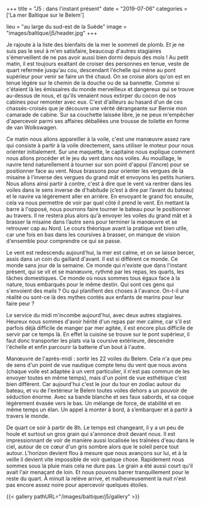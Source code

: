 +++
title = "J5 : dans l'instant présent"
date = "2019-07-06"
categories = ['La mer Baltique sur le Belem']

lieu = "au large du sud-est de la Suède"
image = "images/baltique/j5/header.jpg"
+++

Je rajoute à la liste des bienfaits de la mer le sommeil de plomb. Et je ne suis pas le seul à m'en satisfaire, beaucoup d'autres stagiaires s'émerveillent de ne pas avoir aussi bien dormi depuis des mois !
Au petit matin, il est toujours exaltant de croiser des personnes en tenue, veste de quart refermée jusqu'au cou, descendant l'échelle qui mène au pont supérieur pour venir se faire un thé chaud. On se croise alors qu'on est en tenue légère sur le chemin de la douche ou de sa bannette. Comme si c'étaient là les émissaires du monde merveilleux et dangereux qui se trouve au-dessus de nous, et qu'ils venaient nous extirper du cocon de nos cabines pour remonter avec eux.
C'est d'ailleurs au hasard d'un de ces chassés-croisés que je découvre une vérité dérangeante sur Bernie mon camarade de cabine. Sur sa couchette laissée libre, je ne peux m'empêcher d'apercevoir parmi ses affaires déballées une trousse de toilette en forme de van Wolkswagen.

Ce matin nous allons appareiller à la voile, c'est une manœuvre assez rare qui consiste à partir à la voile directement, sans utiliser le moteur pour nous orienter initialement. Sur une maquette, le capitaine nous explique comment nous allons procéder et le jeu du vent dans nos voiles.
Au mouillage, le navire tend naturellement à tourner sur son point d'appui (l’ancre) pour se positionner face au vent. Nous brassons pour orienter les vergues de la misaine à l'inverse des vergues du grand mât et envoyons les petits huniers. Nous allons ainsi partir à contre, c'est à dire que le vent va rentrer dans les voiles dans le sens inverse de d'habitude (c’est à dire par l’avant du bateau) et le navire va légèrement aller en arrière. En envoyant le grand foc ensuite, cela va nous permettre de voir par quel côté il prend le vent. En mettant la barre à l'opposé, nous pourrons faire tourner le bateau pour le positionner au travers. Il ne restera plus alors qu'à envoyer les voiles du grand mât et à brasser la misaine dans l’autre sens pour terminer la manœuvre et se retrouver cap au Nord.
Le cours théorique avant la pratique est bien utile, car une fois en bas dans les coursives à brasser, on manque de vision d'ensemble pour comprendre ce qui se passe.

Le vent est redescendu aujourd'hui, la mer est calme, et on se laisse bercer, assis dans un coin du gaillard d'avant. Il est si différent ce monde. Ce monde sans jour de la semaine. Ce monde qui n'existe que dans l'instant présent, qui se vit et se manœuvre, rythmé par les repas, les quarts, les tâches domestiques. Ce monde où nous sommes tous égaux face à la nature, tous embarqués pour le même destin. Qui sont ces gens qui s'envoient des mails ? Ou qui planifient des choses à l'avance. On-t-il une réalité ou sont-ce là des mythes contés aux enfants de marins pour leur faire peur ?

Le service du midi m'incombe aujourd'hui, avec deux autres stagiaires. Heureux nous sommes d'avoir hérité d'un repas par mer calme, car s'il est parfois déjà difficile de manger par mer agitée, il est encore plus difficile de servir par ce temps là. En effet la cuisine se trouve sur le pont supérieur, il faut donc transporter les plats via la coursive extérieure, descendre l'échelle et enfin parcourir la batterie d'un bout à l'autre.

Manœuvre de l'après-midi : sortir les 22 voiles du Belem. Cela n'a que peu de sens d'un point de vue nautique compte tenu du vent que nous avons (chaque voile est adaptée à un vent particulier, il n'est pas commun de les envoyer toutes en même temps), mais d'un point de vue esthétique c'est bien différent. Car aujourd'hui c'est le jour du tour en zodiac autour du bateau, et vu de l'extérieur le Belem toutes voiles dehors a un pouvoir de séduction énorme.
Avec sa bande blanche et ses faux sabords, et sa coque légèrement évasée vers le bas. Un mélange de force, de stabilité et en même temps un élan. Un appel à monter à bord, à s’embarquer et à partir à travers le monde.

De quart ce soir à partir de 8h. Le temps est changeant, il y a un peu de houle et surtout un gros grain qui s'annonce droit devant nous. Il est impressionnant de voir de manière aussi localisée les traînées d'eau dans le ciel, autour de ce cœur d'un gris sombre alors que le soleil perce tout autour. L'horizon devient flou à mesure que nous avançons sur lui, et à la veille il devient vite impossible de voir quelque chose. Rapidement nous sommes sous la pluie mais cela ne dure pas. Le grain a été aussi court qu'il avait l'air menaçant de loin. Et nous pouvons barrer tranquillement pour le reste du quart. À minuit la relève arrive, et malheureusement la nuit n'est pas encore assez noire pour apercevoir quelques étoiles.


{{< gallery pathURL="/images/baltique/j5/gallery" >}}